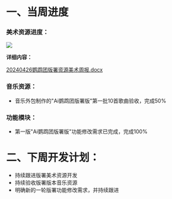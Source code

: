 # 一、当周进度
### 美术资源进度：
![](https://cdn.nlark.com/yuque/0/2024/png/12926950/1714131423146-7c31cabe-3b98-4fdb-8b72-b5d1ded60e81.png)

**详细内容：**

[20240426鹦鹉团版署资源美术周报.docx](https://snh48group.yuque.com/attachments/yuque/0/2024/docx/12926950/1714131506681-b985dac8-784e-486d-a280-891128e214e5.docx)

### 音乐资源：
+ 音乐外包制作的"Ai鹦鹉团版署版"第一批10首歌曲验收，完成50%

### 功能模块：
+ 第一版"Ai鹦鹉团版署版"功能修改需求已完成，完成100%



# 二、下周开发计划：
+ 持续跟进版署美术资源开发
+ 持续验收版署版本音乐资源
+ 明确新的一轮版署功能修改需求，并持续跟进



